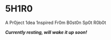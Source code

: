 # 5H1R0
A Pr0ject 1dea 1nspired Fr0m B0st0n Sp0t R0b0t

***Currently resting, will wake it up soon!***
